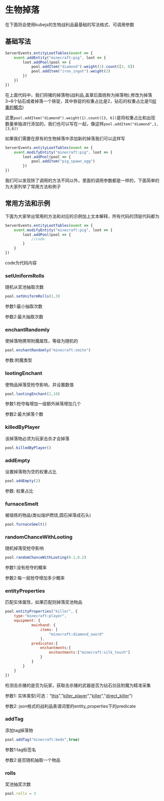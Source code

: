 # 生物掉落
在下面将会使用kubejs的生物战利品最基础的写法格式、可调用参数
## 基础写法
```js
ServerEvents.entityLootTables(event => {
    event.addEntity("minecraft:pig", loot => {
        loot.addPool(pool => {
            pool.addItem("diamond").weight(1).count([3, 6])
            pool.addItem("iron_ingot").weight(2)
        })
    })
})
```
在上面代码中，我们将猪的掉落物(战利品,盖章后面统称为掉落物),修改为掉落3~6个钻石或者掉落一个铁锭，其中铁锭的权重占比是2，钻石的权重占比是1([权重的概念](../../Digression/Weight))

这里`pool.addItem("diamond").weight(1).count([3, 6])`是将权重占比和出现数量单独进行添加的，我们也可以写在一起，像这样`pool.addItem("diamond",1,[3,6])`

如果我们需要在原有的生物掉落中添加新的掉落我们可以这样写
```js
ServerEvents.entityLootTables(event => {
    event.modifyEntity("minecraft:pig", loot => {
        loot.addPool(pool => {
            pool.addItem("pig_spawn_egg")
        })
})
```

我们可以发现除了调用的方法不同以外，里面的调用参数都是一样的，下面简单的为大家列举了常用方法和例子
## 常用方法和示例
下面为大家举出常用的方法和对应的示例加上文本解释，所有代码的顶层代码都为
```js
ServerEvents.entityLootTables(event => {
    event.modifyEntity("minecraft:pig", loot => {
        loot.addPool(pool => {
            //code
        }
    }
})
```
code为代码内容
### setUniformRolls
随机从奖池抽取次数
```js
pool.setUniformRolls(1,3)
```
参数1:最小抽取次数

参数2:最大抽取次数
### enchantRandomly
使掉落物携带附魔属性，等级为随机的
```js
pool.enchantRandomly("minecraft:smite")
```
参数:附魔类型
### lootingEnchant
使物品掉落受抢夺影响，并设置数值
```js
pool.lootingEnchant(2,10)
```
参数1:抢夺每增加一级额外掉落增加几个 

参数2:最大掉落个数
### killedByPlayer
该掉落物必须为玩家击杀才会掉落
```js
pool.killedByPlayer()
```
### addEmpty
设置掉落物为空的权重占比
```js
pool.addEmpty(2)
```
参数: 权重占比
### furnaceSmelt
被熔炼的物品(类似熔炉燃烧,圆石掉落成石头)
```js
pool.furnaceSmelt()
```
### randomChanceWithLooting
随机掉落受抢夺影响 
```js
pool.randomChanceWithLooting(0.1,0.2)
```
参数1:没有抢夺的概率

参数2:每一层抢夺增加多少概率
### entityProperties
匹配实体属性，如果匹配则掉落奖池物品
```js
pool.entityProperties("killer", {
    type:"minecraft:player",
    equipment: {
            mainhand: {
                items: [
                    "minecraft:diamond_sword"
                ],
            predicates:{
                enchantments:{
                    enchantments:["minecraft:silk_touch"]
                }
            } 
        }
    }
})
```
检测击杀猪的是否为玩家，获取击杀猪的武器是否为钻石剑且附魔为精准采集

参数1: 实体类型(可选："[this](../../Digression/LootContext#this)","[killer_player](../../Digression/LootContext#killer_player)","[killer](../../Digression/LootContext#killer)","[direct_killer](../../Digression/LootContext#direct_killer)")

参数2: json格式的战利品表谓词里的entity_properties下的predicate
### addTag
添加tag掉落物
```js
pool.addTag("minecraft:beds",true)
```
参数1:tag标签名

参数2:是否随机抽取一个物品
### rolls
奖池抽奖次数
```js
pool.rolls = 3
```
